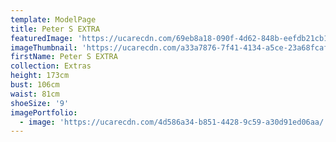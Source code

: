 ```yaml
---
template: ModelPage
title: Peter S EXTRA
featuredImage: 'https://ucarecdn.com/69eb8a18-090f-4d62-848b-eefdb21cb178/'
imageThumbnail: 'https://ucarecdn.com/a33a7876-7f41-4134-a5ce-23a68fcaf8c5/'
firstName: Peter S EXTRA
collection: Extras
height: 173cm
bust: 106cm
waist: 81cm
shoeSize: '9'
imagePortfolio:
  - image: 'https://ucarecdn.com/4d586a34-b851-4428-9c59-a30d91ed06aa/'
---
```


